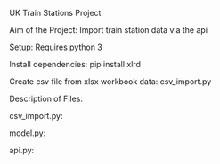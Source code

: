UK Train Stations Project

Aim of the Project: Import train station data via the api

Setup: Requires python 3

Install dependencies: pip install xlrd

Create csv file from xlsx workbook data: csv_import.py


Description of Files:

csv_import.py:

model.py:

api.py:
